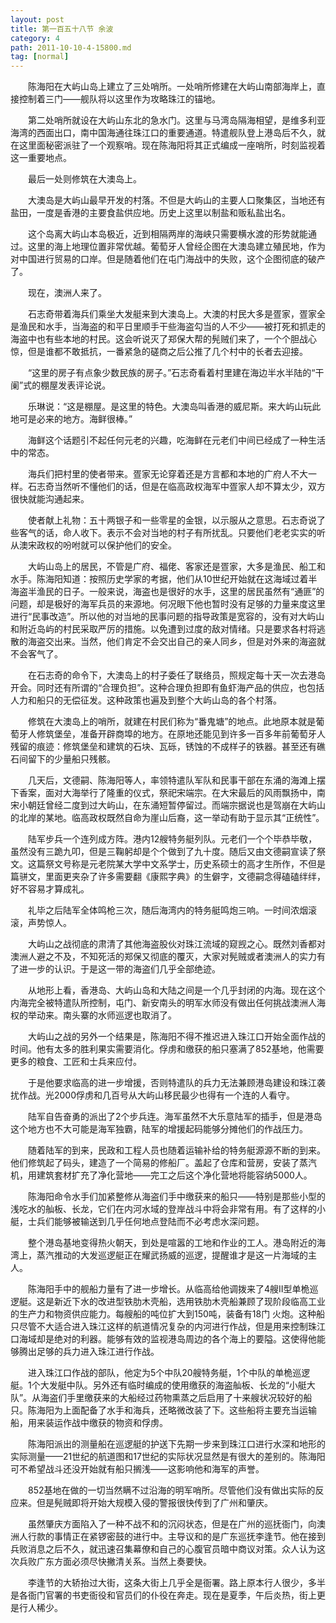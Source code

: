 ```yaml
---
layout: post
title: 第一百五十八节 余波
category: 4
path: 2011-10-10-4-15800.md
tag: [normal]
---
```


　　陈海阳在大屿山岛上建立了三处哨所。一处哨所修建在大屿山南部海岸上，直接控制着三门——舰队将以这里作为攻略珠江的锚地。

　　第二处哨所就设在大屿山东北的急水门。这里与马湾岛隔海相望，是维多利亚海湾的西面出口，南中国海通往珠江口的重要通道。特遣舰队登上港岛后不久，就在这里面秘密派驻了一个观察哨。现在陈海阳将其正式编成一座哨所，时刻监视着这一重要地点。

　　最后一处则修筑在大澳岛上。

　　大澳岛是大屿山最早开发的村落。不但是大屿山的主要人口聚集区，当地还有盐田，一度是香港的主要食盐供应地。历史上这里以制盐和贩私盐出名。

　　这个岛离大屿山本岛极近，近到相隔两岸的海峡只需要横水渡的形势就能通过。这里的海上地理位置非常优越。葡萄牙人曾经企图在大澳岛建立殖民地，作为对中国进行贸易的口岸。但是随着他们在屯门海战中的失败，这个企图彻底的破产了。

　　现在，澳洲人来了。

　　石志奇带着海兵们乘坐大发艇来到大澳岛上。大澳的村民大多是疍家，疍家全是渔民和水手，当海盗的和平日里顺手干些海盗勾当的人不少——被打死和抓走的海盗中也有些本地的村民。这会听说灭了郑保大帮的髡贼们来了，一个个胆战心惊，但是谁都不敢抵抗，一番紧急的磋商之后公推了几个村中的长者去迎接。

　　“这里的房子有点象少数民族的房子。”石志奇看着村里建在海边半水半陆的“干阑”式的棚屋发表评论说。

　　乐琳说：“这是棚屋。是这里的特色。大澳岛叫香港的威尼斯。来大屿山玩此地可是必来的地方。海鲜很棒。”

　　海鲜这个话题引不起任何元老的兴趣，吃海鲜在元老们中间已经成了一种生活中的常态。

　　海兵们把村里的使者带来。疍家无论穿着还是方言都和本地的广府人不大一样。石志奇当然听不懂他们的话，但是在临高政权海军中疍家人却不算太少，双方很快就能沟通起来。

　　使者献上礼物：五十两银子和一些零星的金银，以示服从之意思。石志奇说了些客气的话，命人收下。表示不会对当地的村子有所扰乱。只要他们老老实实的听从澳宋政权的吩咐就可以保护他们的安全。

　　大屿山岛上的居民，不管是广府、福佬、客家还是疍家，大多是渔民、船工和水手。陈海阳知道：按照历史学家的考据，他们从10世纪开始就在这海域过着半海盗半渔民的日子。一般来说，海盗也是很好的水手，这里的居民虽然有“通匪”的问题，却是极好的海军兵员的来源地。何况眼下他也暂时没有足够的力量来度这里进行“民事改造”。所以他的对当地的民事问题的指导政策是宽容的，没有对大屿山和附近岛屿的村民采取严厉的措施。以免遭到过度的敌对情绪。只是要求各村将逃散的海盗交出来。当然，他们肯定不会交出自己的亲人同乡，但是对外来的海盗就不会客气了。

　　在石志奇的命令下，大澳岛上的村子委任了联络员，照规定每十天一次去港岛开会。同时还有所谓的“合理负担”。这种合理负担即有鱼虾海产品的供应，也包括人力和船只的无偿征发。这种政策也遍及到整个大屿山岛的各个村落。

　　修筑在大澳岛上的哨所，就建在村民们称为“番鬼塘”的地点。此地原本就是葡萄牙人修筑堡垒，准备开辟商埠的地方。在原地还能见到许多一百多年前葡萄牙人残留的痕迹：修筑堡垒和建筑的石块、瓦砾，锈蚀的不成样子的铁器。甚至还有礁石间留下的少量船只残骸。

　　几天后，文德嗣、陈海阳等人，率领特遣队军队和民事干部在东涌的海滩上摆下香案，面对大海举行了隆重的仪式，祭祀宋端宗。在大宋最后的风雨飘扬中，南宋小朝廷曾经二度到过大屿山，在东涌短暂停留过。而端宗据说也是驾崩在大屿山的北岸的某地。临高政权既然自命为崖山后裔，这一举动有助于显示其“正统性”。

　　陆军步兵一个连列成方阵。港内12艘特务艇列队。元老们一个个毕恭毕敬，虽然没有三跪九叩，但是三鞠躬却是个个做到了九十度。随后又由文德嗣宣读了祭文。这篇祭文号称是元老院某大学中文系学士，历史系硕士的高才生所作，不但是篇骈文，里面更夹杂了许多需要翻《康熙字典》的生僻字，文德嗣念得磕磕绊绊，好不容易才算成礼。

　　礼毕之后陆军全体鸣枪三次，随后海湾内的特务艇鸣炮三响。一时间浓烟滚滚，声势惊人。

　　大屿山之战彻底的肃清了其他海盗股伙对珠江流域的窥觊之心。既然刘香都对澳洲人避之不及，不知死活的郑保又彻底的覆灭，大家对髡贼或者澳洲人的实力有了进一步的认识。于是这一带的海盗们几乎全部绝迹。

　　从地形上看，香港岛、大屿山岛和大陆之间是一个几乎封闭的内海。现在这个内海完全被特遣队所控制，屯门、新安南头的明军水师没有做出任何挑战澳洲人海权的举动来。南头寨的水师巡逻也取消了。

　　大屿山之战的另外一个结果是，陈海阳不得不推迟进入珠江口开始全面作战的时间。他有太多的胜利果实需要消化。俘虏和缴获的船只塞满了852基地，他需要更多的粮食、工匠和士兵来应付。

　　于是他要求临高的进一步增援，否则特遣队的兵力无法兼顾港岛建设和珠江袭扰作战。光2000俘虏和几百号从大屿山移民最少也得有一个连的人看守。

　　陆军自告奋勇的派出了2个步兵连。海军虽然不大乐意陆军的插手，但是港岛这个地方也不大可能是海军独霸，陆军的增援起码能够分摊他们的作战压力。

　　随着陆军的到来，民政和工程人员也随着运输补给的特务艇源源不断的到来。他们修筑起了码头，建造了一个简易的修船厂。盖起了仓库和营房，安装了蒸汽机，用建筑套材扩充了净化营地——完工之后这个净化营地将能容纳5000人。

　　陈海阳命令水手们加紧整修从海盗们手中缴获来的船只——特别是那些小型的浅吃水的舢板、长龙，它们在内河水域的登岸战斗中将会非常有用。有了这样的小艇，士兵们能够被输送到几乎任何地点登陆而不必考虑水深问题。

　　整个港岛基地变得热火朝天，到处是喧嚣的工地和作业的工人。港岛附近的海湾上，蒸汽推动的大发巡逻艇正在耀武扬威的巡逻，提醒谁才是这一片海域的主人。

　　陈海阳手中的舰船力量有了进一步增长。从临高给他调拨来了4艘II型单桅巡逻艇。这是新近下水的改进型铁肋木壳船，选用铁肋木壳船兼顾了现阶段临高工业的生产力和物资供应能力。每艘船的吨位扩大到150吨，装备有18门 火炮。这种船只尽管不大适合进入珠江这样的航道情况复杂的内河进行作战，但是用来控制珠江口海域却是绝对的利器。能够有效的监视港岛周边的各个海上的要隘。这使得他能够腾出足够的兵力进入珠江进行作战。

　　进入珠江口作战的部队，他定为5个中队20艘特务艇，1个中队的单桅巡逻艇。1个大发艇中队。另外还有临时编成的使用缴获的海盗舢板、长龙的“小艇大队”。从海盗们手里缴获来的大船经过药物熏蒸之后启用了十来艘状况较好的船只。陈海阳为上面配备了水手和海兵，还略微改装了下。这些船将主要充当运输船，用来装运作战中缴获的物资和俘虏。

　　陈海阳派出的测量船在巡逻艇的护送下先期一步来到珠江口进行水深和地形的实际测量——21世纪的航道图和17世纪的实际状况显然是有很大的差别的。陈海阳可不希望战斗还没开始就有船只搁浅——这影响他和海军的声誉。

　　852基地在做的一切当然瞒不过沿海的明军哨所。尽管他们没有做出实际的反应来。但是髡贼即将开始大规模入侵的警报很快传到了广州和肇庆。

　　虽然肇庆方面陷入了一种不战不和的沉闷状态，但是在广州的巡抚衙门，向澳洲人行款的事情正在紧锣密鼓的进行中。主导议和的是广东巡抚李逢节。他在接到兵败消息之后不久，就迅速召集幕僚和自己的心腹官员暗中商议对策。众人认为这次兵败广东方面必须尽快撇清关系。当然上奏要快。

　　李逢节的大轿抬过大街，这条大街上几乎全是衙署。路上原本行人很少，多半是各衙门官署的书吏衙役和官员们的仆役在奔走。现在是夏季，午后炎热，街上更是行人稀少。
